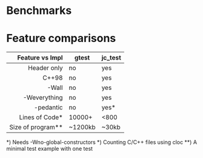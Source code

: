 # Benchmarks

# Feature comparisons

| Feature vs Impl        |  gtest  | jc_test |
|-----------------------:|---------|---------|
| Header only            |    no   |   yes   |
| C++98                  |    no   |   yes   |
| -Wall                  |    no   |   yes   |
| -Weverything           |    no   |   yes   |
| -pedantic              |    no   |   yes*  |
| Lines of Code*         |  10000+ |  <800   |
| Size of program**      | ~1200kb |  ~30kb  |

*) Needs -Wno-global-constructors 
*) Counting C/C++ files using cloc
**) A minimal test example with one test